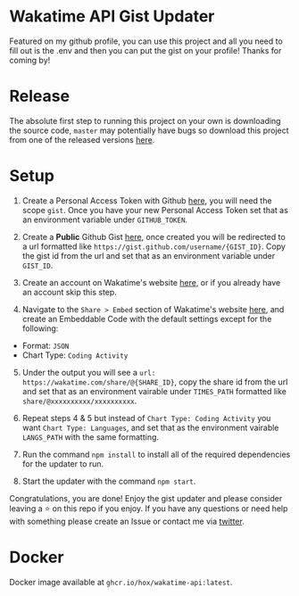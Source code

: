 # Wakatime API Gist Updater

Featured on my github profile, you can use this project and all you need to fill out is the .env and then you can put the gist on your profile! Thanks for coming by!

# Release

The absolute first step to running this project on your own is downloading the source code, `master` may potentially have bugs so download this project from one of the released versions [here](https://github.com/hox/wakatime-api/releases).

# Setup

1. Create a Personal Access Token with Github [here](https://github.com/settings/tokens/new), you will need the scope `gist`. Once you have your new Personal Access Token set that as an environment variable under `GITHUB_TOKEN`.

2. Create a **Public** Github Gist [here](https://gist.github.com/), once created you will be redirected to a url formatted like `https://gist.github.com/username/{GIST_ID}`. Copy the gist id from the url and set that as an environment variable under `GIST_ID`.

3. Create an account on Wakatime's website [here](https://wakatime.com/signup), or if you already have an account skip this step.

4. Navigate to the `Share > Embed` section of Wakatime's website [here](https://wakatime.com/share/embed), and create an Embeddable Code with the default settings except for the following:

- Format: `JSON`
- Chart Type: `Coding Activity`

5. Under the output you will see a `url: https://wakatime.com/share/@{SHARE_ID}`, copy the share id from the url and set that as an environment vairable under `TIMES_PATH` formatted like `share/@xxxxxxxxxx/xxxxxxxxxx`.

6. Repeat steps 4 & 5 but instead of `Chart Type: Coding Activity` you want `Chart Type: Languages`, and set that as the environment vairable `LANGS_PATH` with the same formatting.

7. Run the command `npm install` to install all of the required dependencies for the updater to run.

8. Start the updater with the command `npm start`.

Congratulations, you are done! Enjoy the gist updater and please consider leaving a ⭐ on this repo if you enjoy. If you have any questions or need help with something please create an Issue or contact me via [twitter](https://go.eli.tf/twitter).

# Docker

Docker image available at `ghcr.io/hox/wakatime-api:latest`.
